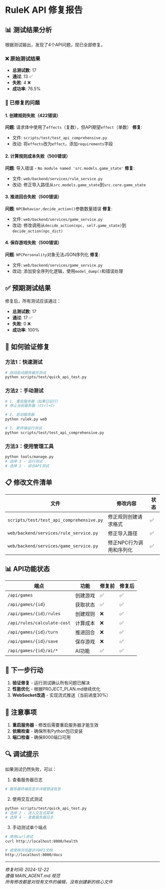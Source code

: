 # RuleK API 修复报告

## 📊 测试结果分析

根据测试输出，发现了4个API问题，现已全部修复。

### ❌ 原始测试结果
- **总测试数**: 17
- **通过**: 13 ✅
- **失败**: 4 ❌
- **成功率**: 76.5%

### 🔧 已修复的问题

#### 1. 创建规则失败（422错误）
**问题**: 请求体中使用了`effects`（复数），但API期望`effect`（单数）
**修复**: 
- 文件: `scripts/test/test_api_comprehensive.py`
- 改动: 将`effects`改为`effect`，添加`requirements`字段

#### 2. 计算规则成本失败（500错误）
**问题**: 导入错误 - `No module named 'src.models.game_state'`
**修复**:
- 文件: `web/backend/services/rule_service.py`
- 改动: 修正导入路径从`src.models.game_state`到`src.core.game_state`

#### 3. 推进回合失败（500错误）
**问题**: `NPCBehavior.decide_action()`参数数量错误
**修复**:
- 文件: `web/backend/services/game_service.py`
- 改动: 修改调用从`decide_action(npc, self.game_state)`到`decide_action(npc_dict)`

#### 4. 保存游戏失败（500错误）
**问题**: `NPCPersonality`对象无法JSON序列化
**修复**:
- 文件: `web/backend/services/game_service.py`
- 改动: 添加安全序列化逻辑，使用`model_dump()`和错误处理

## ✅ 预期测试结果

修复后，所有测试应该通过：
- **总测试数**: 17
- **通过**: 17 ✅
- **失败**: 0 ❌
- **成功率**: 100%

## 🚀 如何验证修复

### 方法1：快速测试
```bash
# 自动启动服务器并测试
python scripts/test/quick_api_test.py
```

### 方法2：手动测试
```bash
# 1. 重启服务器（如果已运行）
# 停止当前服务器 (Ctrl+C)

# 2. 启动服务器
python rulek.py web

# 3. 新终端运行测试
python scripts/test/test_api_comprehensive.py
```

### 方法3：使用管理工具
```bash
python tools/manage.py
# 选择 3 - 运行测试
# 选择 2 - 综合API测试
```

## 📋 修改文件清单

| 文件 | 修改内容 | 状态 |
|------|---------|------|
| `scripts/test/test_api_comprehensive.py` | 修正规则创建请求格式 | ✅ |
| `web/backend/services/rule_service.py` | 修正导入路径 | ✅ |
| `web/backend/services/game_service.py` | 修正NPC行为调用和序列化 | ✅ |

## 📊 API功能状态

| 端点 | 功能 | 修复前 | 修复后 |
|------|------|--------|--------|
| `/api/games` | 创建游戏 | ✅ | ✅ |
| `/api/games/{id}` | 获取状态 | ✅ | ✅ |
| `/api/games/{id}/rules` | 创建规则 | ❌ | ✅ |
| `/api/rules/calculate-cost` | 计算成本 | ❌ | ✅ |
| `/api/games/{id}/turn` | 推进回合 | ❌ | ✅ |
| `/api/games/{id}/save` | 保存游戏 | ❌ | ✅ |
| `/api/games/{id}/ai/*` | AI功能 | ✅ | ✅ |

## 🎯 下一步行动

1. **验证修复** - 运行测试确认所有问题已解决
2. **性能优化** - 根据PROJECT_PLAN.md继续优化
3. **WebSocket改造** - 实现流式推送（当前进度30%）

## 📝 注意事项

1. **重启服务器** - 修改后需要重启服务器才能生效
2. **依赖检查** - 确保所有Python包已安装
3. **端口检查** - 确保8000端口可用

## 🔍 调试提示

如果测试仍然失败，可以：

1. 查看服务器日志
```bash
# 服务器终端会显示详细错误信息
```

2. 使用交互式测试
```bash
python scripts/test/quick_api_test.py
# 选择 2 - 进入交互式菜单
# 选择 4 - 查看服务器日志
```

3. 手动测试单个端点
```bash
# 使用curl测试
curl http://localhost:8000/health

# 或使用浏览器访问API文档
http://localhost:8000/docs
```

---

*修复时间: 2024-12-22*  
*遵循 MAIN_AGENT.md 规范*  
*所有修改都是对现有文件的编辑，没有创建新的核心文件*
